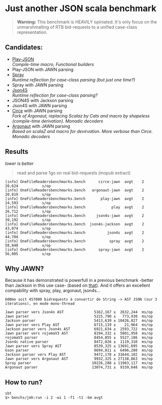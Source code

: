 # Just another JSON scala benchmark 

> **Warning:** This benchmark is HEAVILY opiniated. It's only focus on the unmarshmalling of RTB bid-requests to a unified case-class representation.

## Candidates:

* [Play-JSON](https://github.com/studiodev/json-bidrequests-benchmark-scala/blob/master/parsers/play/src/main/scala/PlayReader.scala#L36) <br/>_Compile-time macro, Functional builders_
* Play-JSON with JAWN parsing
* [Spray](https://github.com/studiodev/json-bidrequests-benchmark-scala/blob/master/parsers/spray/src/main/scala/SprayReader.scala)<br/>_Runtime reflection for case-class parsing (but just one time?)_
* Spray with JAWN parsing
* [Json4S](https://github.com/studiodev/json-bidrequests-benchmark-scala/blob/master/parsers/json4s/src/main/scala/Json4sReader.scala)<br/>_Runtime reflection for case-class parsing?_
* JSON4S with Jackson parsing
* Json4S with JAWN parsing
* [Circe](https://github.com/studiodev/json-bidrequests-benchmark-scala/blob/master/parsers/circe/src/main/scala/CirceReader.scala) with JAWN parsing<br/>_Fork of Argonaut, replacing Scalaz by Cats and macro by shapeless (compile-time derivation). Monadic decoders_
* [Argonaut](https://github.com/studiodev/json-bidrequests-benchmark-scala/blob/master/parsers/argonaut/src/main/scala/ArgonautReader.scala) with JAWN parsing<br/>_Based on scalaZ and macro for devirvation. More verbose than Circe. Monadic decoders_

## Results

_lower is better_

> read and parse 1go on real bid-requests (mopub extract)

```
[info] OneFileReadersbenchmarks.bench      circe-jawn  avgt    2  20,624           s/op
[info] OneFileReadersbenchmarks.bench   argonaut-jawn  avgt    2  20,819           s/op
[info] OneFileReadersbenchmarks.bench       play-jawn  avgt    2  24,593           s/op
[info] OneFileReadersbenchmarks.bench            play  avgt    2  26,712           s/op
[info] OneFileReadersbenchmarks.bench     json4s-jawn  avgt    2  39,192           s/op
[info] OneFileReadersbenchmarks.bench  json4s-jackson  avgt    2  43,074           s/op
[info] OneFileReadersbenchmarks.bench          json4s  avgt    2  44,704           s/op
[info] OneFileReadersbenchmarks.bench           spray  avgt    2  58,840           s/op
[info] OneFileReadersbenchmarks.bench      spray-jawn  avgt    2  56,005           s/op
```

## Why JAWN?

Because it has demonstrated is powerfull in a previous benchmark -better than Jackson in this use case- (based on [that](https://github.com/non/jawn/tree/master/benchmark/src/main/scala/jawn)). And it offers an excellent compability with spray, play, argonaut, json4s...

```
600mo soit 457000 bidrequests à convertir de String -> AST JSON (sur 3 itérations), en mode mono-thread

Jawn parser vers Json4s AST              5162,167 ±  2632,244  ms/op
Jawn parser                              5225,790 ±   773,930  ms/op
Jackson parser                           5413,639 ± 10426,827  ms/op
Jawn parser vers Play AST                6715,119 ±    21,964  ms/op
Jackson parser vers Json4s AST           6921,634 ±  2593,722  ms/op
Jawn parser vers rojomaV3 AST            8194,332 ±  5801,958  ms/op
rojomaV3 parser                          8454,855 ±  5527,186  ms/op
Json4s native parser                     8472,026 ±  1119,310  ms/op
Jawn parser vers Spray AST               8539,325 ± 13691,695  ms/op
Gson parser                              8694,811 ±  6496,280  ms/op
Jackson parser vers Play AST             9472,178 ± 31644,102  ms/op
Jawn parser vers Argonaut AST            9932,325 ± 27138,863  ms/op
Spray parser                            10226,288 ± 11983,117  ms/op
Argonaut parser                         13074,731 ±  9339,648  ms/op
```

## How to run?

```
sbt
$> benchs/jmh:run -i 2 -wi 1 -f1 -t1 -bm avgt
```

